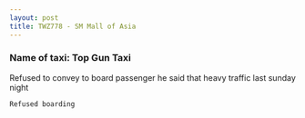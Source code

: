 ```yaml
---
layout: post
title: TWZ778 - SM Mall of Asia 
---
```


### Name of taxi: Top Gun Taxi

Refused to convey to board passenger he said that heavy traffic last sunday night

```Refused boarding```
